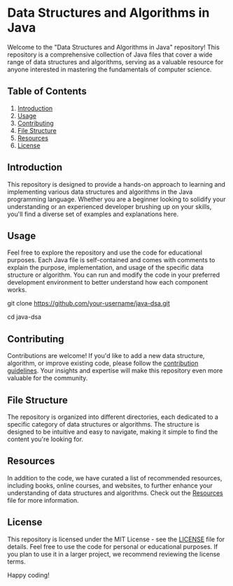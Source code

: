 # Data Structures and Algorithms in Java

Welcome to the "Data Structures and Algorithms in Java" repository! This repository is a comprehensive collection of Java files that cover a wide range of data structures and algorithms, serving as a valuable resource for anyone interested in mastering the fundamentals of computer science.

## Table of Contents

1. [Introduction](#introduction)
2. [Usage](#usage)
3. [Contributing](#contributing)
4. [File Structure](#file-structure)
5. [Resources](#resources)
6. [License](#license)

## Introduction

This repository is designed to provide a hands-on approach to learning and implementing various data structures and algorithms in the Java programming language. Whether you are a beginner looking to solidify your understanding or an experienced developer brushing up on your skills, you'll find a diverse set of examples and explanations here.

## Usage

Feel free to explore the repository and use the code for educational purposes. Each Java file is self-contained and comes with comments to explain the purpose, implementation, and usage of the specific data structure or algorithm. You can run and modify the code in your preferred development environment to better understand how each component works.

<!-- Clone the repository -->
git clone https://github.com/your-username/java-dsa.git

<!-- Change directory to the cloned repository -->
cd java-dsa

## Contributing

Contributions are welcome! If you'd like to add a new data structure, algorithm, or improve existing code, please follow the [contribution guidelines](CONTRIBUTING.md). Your insights and expertise will make this repository even more valuable for the community.

## File Structure

The repository is organized into different directories, each dedicated to a specific category of data structures or algorithms. The structure is designed to be intuitive and easy to navigate, making it simple to find the content you're looking for.

<!--

/java-dsa
    /src
        /datastructures
            LinkedList.java
            BinaryTree.java
            ...
        /algorithms
            Sorting.java
            Searching.java
            ...
    README.md
    CONTRIBUTING.md
    LICENSE

-->

## Resources

In addition to the code, we have curated a list of recommended resources, including books, online courses, and websites, to further enhance your understanding of data structures and algorithms. Check out the [Resources](resources.md) file for more information.

## License

This repository is licensed under the MIT License - see the [LICENSE](LICENSE) file for details. Feel free to use the code for personal or educational purposes. If you plan to use it in a larger project, we recommend reviewing the license terms.

Happy coding!
